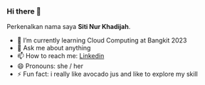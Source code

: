### Hi there 👋

Perkenalkan nama saya **Siti Nur Khadijah**.

- 🌱 I’m currently learning Cloud Computing at Bangkit 2023
- 💬 Ask me about anything
- 📫 How to reach me: [Linkedin](https://www.linkedin.com/in/sitinurkhadijaah/)
- 😄 Pronouns: she / her
- ⚡ Fun fact: i really like avocado jus and like to explore my skill

